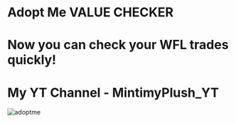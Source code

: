 # Adopt Me VALUE CHECKER
# Now you can check your WFL trades quickly!
# My YT Channel - MintimyPlush_YT


![adoptme](https://github.com/kkk76/BestAdoptMe/assets/140876695/5130d44f-b7d4-410d-823d-8fc0a5d4e2bf)
